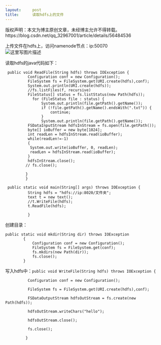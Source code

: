 ```yaml
---
layout:     post
title:      读取hdfs上的文件
---
```

<div id="article_content" class="article_content clearfix csdn-tracking-statistics" data-pid="blog" data-mod="popu_307" data-dsm="post">
								<div class="article-copyright">
					版权声明：本文为博主原创文章，未经博主允许不得转载。					https://blog.csdn.net/qq_32967001/article/details/56484536				</div>
								            <div id="content_views" class="markdown_views prism-atom-one-dark">
							<!-- flowchart 箭头图标 勿删 -->
							<svg xmlns="http://www.w3.org/2000/svg" style="display: none;"><path stroke-linecap="round" d="M5,0 0,2.5 5,5z" id="raphael-marker-block" style="-webkit-tap-highlight-color: rgba(0, 0, 0, 0);"></path></svg>
							<p>上传文件在hdfs上，访问namenode节点：ip:50070 <br>
<img src="https://img-blog.csdn.net/20170222134902443?watermark/2/text/aHR0cDovL2Jsb2cuY3Nkbi5uZXQvcXFfMzI5NjcwMDE=/font/5a6L5L2T/fontsize/400/fill/I0JBQkFCMA==/dissolve/70/gravity/SouthEast" alt="这里写图片描述" title=""></p>

<p>读取hdfs的java代码如下：</p>



<pre class="prettyprint"><code class=" hljs avrasm"> public void ReadFile(String hdfs) throws IOException {
          Configuration conf = new Configuration()<span class="hljs-comment">;</span>
          FileSystem fs = FileSystem<span class="hljs-preprocessor">.get</span>(URI<span class="hljs-preprocessor">.create</span>(hdfs),conf)<span class="hljs-comment">;</span>
          System<span class="hljs-preprocessor">.out</span><span class="hljs-preprocessor">.println</span>(URI<span class="hljs-preprocessor">.create</span>(hdfs))<span class="hljs-comment">;</span>
          //fs<span class="hljs-preprocessor">.listFiles</span>(f, recursive)
          FileStatus[] status = fs<span class="hljs-preprocessor">.listStatus</span>(new Path(hdfs))<span class="hljs-comment">;</span>
            for (FileStatus file : status) {
                System<span class="hljs-preprocessor">.out</span><span class="hljs-preprocessor">.println</span>(file<span class="hljs-preprocessor">.getPath</span>()<span class="hljs-preprocessor">.getName</span>())<span class="hljs-comment">;</span>
                if (!file<span class="hljs-preprocessor">.getPath</span>()<span class="hljs-preprocessor">.getName</span>()<span class="hljs-preprocessor">.endsWith</span>(<span class="hljs-string">".txt"</span>)) {
                    continue<span class="hljs-comment">;</span>
                }
                System<span class="hljs-preprocessor">.out</span><span class="hljs-preprocessor">.println</span>(file<span class="hljs-preprocessor">.getPath</span>()<span class="hljs-preprocessor">.getName</span>())<span class="hljs-comment">;</span>
          FSDataInputStream hdfsInStream = fs<span class="hljs-preprocessor">.open</span>(file<span class="hljs-preprocessor">.getPath</span>())<span class="hljs-comment">;      </span>
          byte[] ioBuffer = new byte[<span class="hljs-number">1024</span>]<span class="hljs-comment">;</span>
          int readLen = hdfsInStream<span class="hljs-preprocessor">.read</span>(ioBuffer)<span class="hljs-comment">;</span>
          while(readLen!=-<span class="hljs-number">1</span>)
          {           
           System<span class="hljs-preprocessor">.out</span><span class="hljs-preprocessor">.write</span>(ioBuffer, <span class="hljs-number">0</span>, readLen)<span class="hljs-comment">;</span>
           readLen = hdfsInStream<span class="hljs-preprocessor">.read</span>(ioBuffer)<span class="hljs-comment">;</span>
          }
          hdfsInStream<span class="hljs-preprocessor">.close</span>()<span class="hljs-comment">;</span>
         // fs<span class="hljs-preprocessor">.close</span>()<span class="hljs-comment">;</span>

         }
         }</code></pre>



<pre class="prettyprint"><code class=" hljs java"> <span class="hljs-keyword">public</span> <span class="hljs-keyword">static</span> <span class="hljs-keyword">void</span> <span class="hljs-title">main</span>(String[] args) <span class="hljs-keyword">throws</span> IOException { 
          String hdfs = <span class="hljs-string">"hdfs://ip:8020/文件夹"</span>;
          text t = <span class="hljs-keyword">new</span> text(); 
          <span class="hljs-comment">//t.WriteFile(hdfs);</span>
          t.ReadFile(hdfs);

          }</code></pre>

<p>创建目录：</p>



<pre class="prettyprint"><code class=" hljs cs"><span class="hljs-keyword">public</span> <span class="hljs-keyword">static</span> <span class="hljs-keyword">void</span> <span class="hljs-title">mkdir</span>(String dir) throws IOException  
        {  
            Configuration conf = <span class="hljs-keyword">new</span> Configuration();  
            FileSystem fs = FileSystem.<span class="hljs-keyword">get</span>(conf);  
            fs.mkdirs(<span class="hljs-keyword">new</span> Path(dir));  
            fs.close();  
        }  </code></pre>

<p>写入hdfs中：<code>public void WriteFile(String hdfs) throws IOException { <br>
          Configuration conf = new Configuration(); <br>
          FileSystem fs = FileSystem.get(URI.create(hdfs),conf); <br>
          FSDataOutputStream hdfsOutStream = fs.create(new Path(hdfs)); <br>
          hdfsOutStream.writeChars("hello"); <br>
          hdfsOutStream.close(); <br>
          fs.close();  <br>
         }</code></p>            </div>
						<link href="https://csdnimg.cn/release/phoenix/mdeditor/markdown_views-9e5741c4b9.css" rel="stylesheet">
                </div>